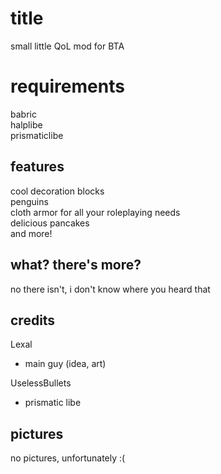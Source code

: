 # title
small little QoL mod for BTA
# requirements
babric\
halplibe\
prismaticlibe
## features
cool decoration blocks\
penguins\
cloth armor for all your roleplaying needs\
delicious pancakes\
and more!
## what? there's more?
no there isn't, i don't know where you heard that
## credits
Lexal
- main guy (idea, art)

UselessBullets
- prismatic libe
## pictures
no pictures, unfortunately :(

